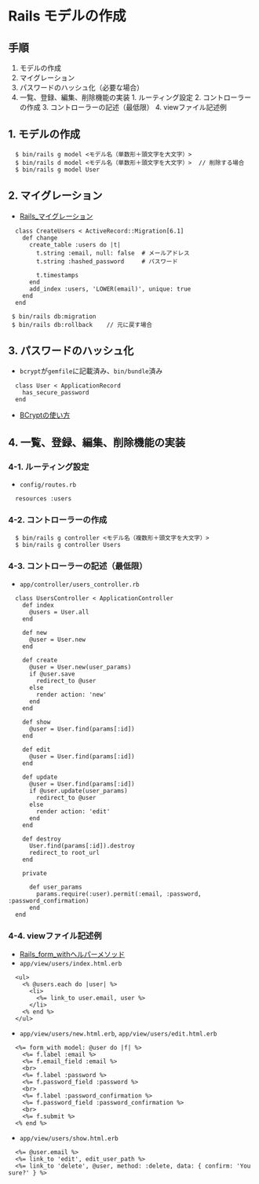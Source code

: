 # Rails モデルの作成
## 手順
  1. モデルの作成
  2. マイグレーション
  3. パスワードのハッシュ化（必要な場合）
  4. 一覧、登録、編集、削除機能の実装
    1. ルーティング設定
    2. コントローラーの作成
    3. コントローラーの記述（最低限）
    4. viewファイル記述例

## 1. モデルの作成
```
  $ bin/rails g model <モデル名（単数形＋頭文字を大文字）>
  $ bin/rails d model <モデル名（単数形＋頭文字を大文字）>  // 削除する場合
  $ bin/rails g model User
```

## 2. マイグレーション
- [Rails_マイグレーション](Rails_マイグレーション.md)
```
  class CreateUsers < ActiveRecord::Migration[6.1]
    def change
      create_table :users do |t|
        t.string :email, null: false  # メールアドレス
        t.string :hashed_password     # パスワード

        t.timestamps
      end
      add_index :users, 'LOWER(email)', unique: true
    end
  end
```
```
 $ bin/rails db:migration
 $ bin/rails db:rollback    // 元に戻す場合
```

## 3. パスワードのハッシュ化
- `bcrypt`が`gemfile`に記載済み、`bin/bundle`済み
```
  class User < ApplicationRecord
    has_secure_password
  end
```
- [BCryptの使い方](BCryptの使い方.md)

## 4. 一覧、登録、編集、削除機能の実装
### 4-1. ルーティング設定
- `config/routes.rb`
```
  resources :users
```

### 4-2. コントローラーの作成
```
  $ bin/rails g controller <モデル名（複数形＋頭文字を大文字）>
  $ bin/rails g controller Users
```

### 4-3. コントローラーの記述（最低限）
- `app/controller/users_controller.rb`
```
  class UsersController < ApplicationController
    def index
      @users = User.all
    end

    def new
      @user = User.new
    end

    def create
      @user = User.new(user_params)
      if @user.save
        redirect_to @user
      else
        render action: 'new'
      end
    end

    def show
      @user = User.find(params[:id])
    end

    def edit
      @user = User.find(params[:id])
    end

    def update
      @user = User.find(params[:id])
      if @user.update(user_params)
        redirect_to @user
      else
        render action: 'edit'
      end
    end

    def destroy
      User.find(params[:id]).destroy
      redirect_to root_url
    end

    private

      def user_params
        params.require(:user).permit(:email, :password, :password_confirmation)
      end
  end
```

### 4-4. viewファイル記述例
- [Rails_form_withヘルパーメソッド](Rails_form_withヘルパーメソッド.md)
- `app/view/users/index.html.erb`
```
  <ul>
    <% @users.each do |user| %>
      <li>
        <%= link_to user.email, user %>
      </li>
    <% end %>
  </ul>
```
- `app/view/users/new.html.erb`, `app/view/users/edit.html.erb`
```
  <%= form_with model: @user do |f| %>
    <%= f.label :email %>
    <%= f.email_field :email %>
    <br>
    <%= f.label :password %>
    <%= f.password_field :password %>
    <br>
    <%= f.label :password_confirmation %>
    <%= f.password_field :password_confirmation %>
    <br>
    <%= f.submit %>
  <% end %>
```
- `app/view/users/show.html.erb`
```
  <%= @user.email %>
  <%= link_to 'edit', edit_user_path %>
  <%= link_to 'delete', @user, method: :delete, data: { confirm: 'You sure?' } %>
```
